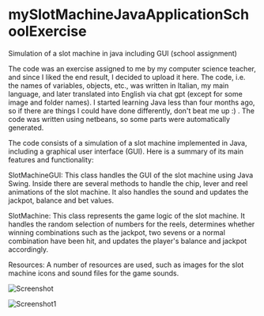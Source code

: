 # mySlotMachineJavaApplicationSchoolExercise
Simulation of a slot machine in java including GUI (school assignment)


The code was an exercise assigned to me by my computer science teacher, and since I liked the end result, I decided to upload it here. 
The code, i.e. the names of variables, objects, etc., was written in Italian, my main language, and later translated into English via chat gpt (except for some image and folder names). 
I started learning Java less than four months ago, so if there are things I could have done differently, don't beat me up :) . 
The code was written using netbeans, so some parts were automatically generated.

The code consists of a simulation of a slot machine implemented in Java, including a graphical user interface (GUI). Here is a summary of its main features and functionality:

SlotMachineGUI: This class handles the GUI of the slot machine using Java Swing. Inside there are several methods to handle the chip, lever and reel animations of the slot machine. It also handles the sound and updates the jackpot, balance and bet values.

SlotMachine: This class represents the game logic of the slot machine. It handles the random selection of numbers for the reels, determines whether winning combinations such as the jackpot, two sevens or a normal combination have been hit, and updates the player's balance and jackpot accordingly.

Resources: A number of resources are used, such as images for the slot machine icons and sound files for the game sounds.

![Screenshot](https://github.com/MrJoelao/mySlotMachineJavaApplicationSchoolExercise/assets/108810123/85fe5004-63d3-4b0c-970c-c965755baaae)

![Screenshot1](https://github.com/MrJoelao/mySlotMachineJavaApplicationSchoolExercise/assets/108810123/f835a54e-98f3-4869-80fd-169a68b48682)




